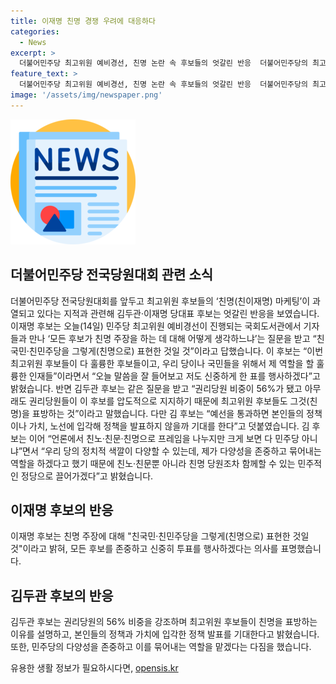 ```yaml
---
title: 이재명 친명 경쟁 우려에 대응하다
categories:
  - News
excerpt: >
  더불어민주당 최고위원 예비경선, 친명 논란 속 후보들의 엇갈린 반응  더불어민주당의 최고위원 후보인 김두관과 이재명 후보는 친명 논란에 대해 서로 다른 입장을 보였다. 이재명 후보는 친국민·친민주당을 표현한 것이라며 후보들을 존중하겠다는 의견을 내비쳤고, 김두관 후보는 권리당원의 지지를 반영한 것이라며 후보들의 다양성을 존중하고자 한다고 밝혔다. 양 후보는 모두 다양성과 민주당의 통합을 강조하며 당원들을 하나로 묶는 역할을 해 나갈 것이라고 전했다.
feature_text: >
  더불어민주당 최고위원 예비경선, 친명 논란 속 후보들의 엇갈린 반응  더불어민주당의 최고위원 후보인 김두관과 이재명 후보는 친명 논란에 대해 서로 다른 입장을 보였다. 이재명 후보는 친국민·친민주당을 표현한 것이라며 후보들을 존중하겠다는 의견을 내비쳤고, 김두관 후보는 권리당원의 지지를 반영한 것이라며 후보들의 다양성을 존중하고자 한다고 밝혔다. 양 후보는 모두 다양성과 민주당의 통합을 강조하며 당원들을 하나로 묶는 역할을 해 나갈 것이라고 전했다.
image: '/assets/img/newspaper.png'
---
```


<p><img src="/assets/img/newspaper.png" alt="kimp 속보" /></p>

<h2 data-ke-size="size26">더불어민주당 전국당원대회 관련 소식</h2>

<p data-ke-size="size16">더불어민주당 전국당원대회를 앞두고 최고위원 후보들의 ‘친명(친이재명) 마케팅’이 과열되고 있다는 지적과 관련해 김두관·이재명 당대표 후보는 엇갈린 반응을 보였습니다. 이재명 후보는 오늘(14일) 민주당 최고위원 예비경선이 진행되는 국회도서관에서 기자들과 만나 ‘모든 후보가 친명 주장을 하는 데 대해 어떻게 생각하느냐’는 질문을 받고 “친국민·친민주당을 그렇게(친명으로) 표현한 것일 것”이라고 답했습니다. 이 후보는 “이번 최고위원 후보들이 다 훌륭한 후보들이고, 우리 당이나 국민들을 위해서 제 역할을 할 훌륭한 인재들”이라면서 “오늘 말씀을 잘 들어보고 저도 신중하게 한 표를 행사하겠다”고 밝혔습니다. 반면 김두관 후보는 같은 질문을 받고 “권리당원 비중이 56%가 됐고 아무래도 권리당원들이 이 후보를 압도적으로 지지하기 때문에 최고위원 후보들도 그것(친명)을 표방하는 것”이라고 말했습니다. 다만 김 후보는 “예선을 통과하면 본인들의 정책이나 가치, 노선에 입각해 정책을 발표하지 않을까 기대를 한다”고 덧붙였습니다. 김 후보는 이어 “언론에서 친노·친문·친명으로 프레임을 나누지만 크게 보면 다 민주당 아니냐”면서 “우리 당의 정치적 색깔이 다양할 수 있는데, 제가 다양성을 존중하고 묶어내는 역할을 하겠다고 했기 때문에 친노·친문뿐 아니라 친명 당원조차 함께할 수 있는 민주적인 정당으로 끌어가겠다”고 밝혔습니다.</p>

<h2 data-ke-size="size26">이재명 후보의 반응</h2>

<p data-ke-size="size16">이재명 후보는 친명 주장에 대해 "친국민·친민주당을 그렇게(친명으로) 표현한 것일 것"이라고 밝혀, 모든 후보를 존중하고 신중히 투표를 행사하겠다는 의사를 표명했습니다.</p>

<h2 data-ke-size="size26">김두관 후보의 반응</h2>

<p data-ke-size="size16">김두관 후보는 권리당원의 56% 비중을 강조하며 최고위원 후보들이 친명을 표방하는 이유를 설명하고, 본인들의 정책과 가치에 입각한 정책 발표를 기대한다고 밝혔습니다. 또한, 민주당의 다양성을 존중하고 이를 묶어내는 역할을 맡겠다는 다짐을 했습니다.</p>
유용한 생활 정보가 필요하시다면, <a href="https://opensis.kr" rel="dofollow">opensis.kr</a>


